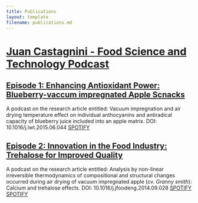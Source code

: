 ```yaml
---
title: Publications
layout: template
filename: publications.md
--- 
```


# [Juan Castagnini - Food Science and Technology Podcast](https://podcasters.spotify.com/pod/show/juancastagnini)
## [Episode 1: Enhancing Antioxidant Power: Blueberry-vaccum impregnated Apple Scnacks](https://open.spotify.com/episode/7lrNusKF0b3PKPIVci39Bf?si=IclEXVNOTtWKd7ss_4jEQA)
A podcast on the research article entitled: Vacuum impregnation and air drying temperature effect on individual anthocyanins and antiradical capacity of blueberry juice included into an apple matrix. DOI: 10.1016/j.lwt.2015.06.044
[SPOTIFY](https://open.spotify.com/episode/7lrNusKF0b3PKPIVci39Bf?si=IclEXVNOTtWKd7ss_4jEQA)

## [Episode 2: Innovation in the Food Industry: Trehalose for Improved Quality](https://open.spotify.com/episode/2RF8cPDfveNcVeXO1VzMxP?si=uC2EvYsgTPWPVGTr9LIPSQ)
A podcast on the research article entitled: Analysis by non-linear irreversible thermodynamics of compositional and structural changes occurred during air drying of vacuum impregnated apple (cv. *Granny smith*): Calcium and trehalose effects. DOI: 10.1016/j.jfoodeng.2014.09.028
[SPOTIFY](https://open.spotify.com/episode/2RF8cPDfveNcVeXO1VzMxP?si=uC2EvYsgTPWPVGTr9LIPSQ)
<a href="https://open.spotify.com/episode/2RF8cPDfveNcVeXO1VzMxP?si=uC2EvYsgTPWPVGTr9LIPSQ" target="_blank">SPOTIFY</a>